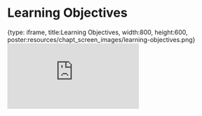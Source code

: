 # Learning Objectives
 
{type: iframe, title:Learning Objectives, width:800, height:600, poster:resources/chapt_screen_images/learning-objectives.png}
![](https://jhudatascience.org/AnVIL_Template/no_toc/learning-objectives.html)
 

 
